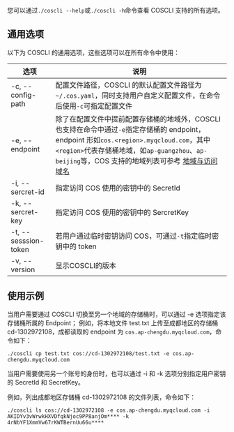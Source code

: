 您可以通过`./coscli --help`或`./coscli -h`命令查看 COSCLI 支持的所有选项。

## 通用选项
以下为 COSCLI 的通用选项，这些选项可以在所有命令中使用：

|  选项  | 说明 |
|  ----  | ----  |
|-c, --config-path|配置文件路径，COSCLI 的默认配置文件路径为`~/.cos.yaml`，同时支持用户自定义配置文件，在命令后使用`-c`可指定配置文件|
|-e, --endpoint|除了在配置文件中提前配置存储桶的地域外，COSCLI 也支持在命令中通过`-e`指定存储桶的 endpoint，endpoint 形如`cos.<region>.myqcloud.com`，其中`<region>`代表存储桶地域，如`ap-guangzhou`、`ap-beijing`等，COS 支持的地域列表可参考 [地域与访问域名](https://cloud.tencent.com/document/product/436/6224)|
|-i, --sercret-id|指定访问 COS 使用的密钥中的 SecretId|
|-k, --sercret-key|指定访问 COS 使用的密钥中的 SercretKey |
|-t, --sesssion-token|若用户通过临时密钥访问 COS，可通过`-t`指定临时密钥中的 token|
|-v, --version|显示COSCLI的版本 |

## 使用示例
当用户需要通过 COSCLI 切换至另一个地域的存储桶时，可以通过 -e 选项指定该存储桶所属的 Endpoint；
例如，将本地文件 test.txt 上传至成都地区的存储桶 cd-1302972108，成都读取的 endpoint 为 `cos.ap-chengdu.myqcloud.com`，命令如下：
```
./coscli cp test.txt cos://cd-1302972108/test.txt -e cos.ap-chengdu.myqcloud.com
```

当用户需要使用另一个账号的身份时，也可以通过 -i 和 -k 选项分别指定用户密钥的 SecretId 和 SecretKey。

例如，列出成都地区存储桶 cd-1302972108 的文件列表，命令如下：
```
./coscli ls cos://cd-1302972108 -e cos.ap-chengdu.myqcloud.com -i AKIDYv3vWrwkHXVDfqkNjoc9PP8anjOm**** -k 4rNbYF1XmmVw67rKWTBernUu66u****
```
